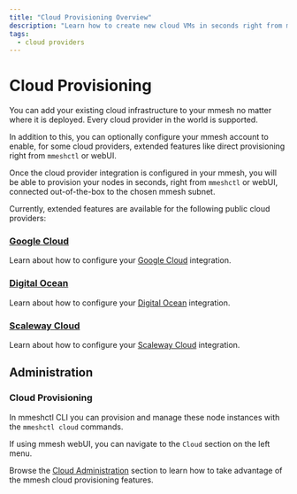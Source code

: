 ```yaml
---
title: "Cloud Provisioning Overview"
description: "Learn how to create new cloud VMs in seconds right from mmeshctl or mmesh webUI, connected out-of-the-box to your mmesh virtual private topology."
tags:
  - cloud providers
---
```


# Cloud Provisioning

You can add your existing cloud infrastructure to your mmesh no matter where it is deployed. Every cloud provider in the world is supported.

In addition to this, you can optionally configure your mmesh account to enable, for some cloud providers, extended features like direct provisioning right from `mmeshctl` or webUI.

Once the cloud provider integration is configured in your mmesh, you will be able to provision your nodes in seconds, right from `mmeshctl` or webUI, connected out-of-the-box to the chosen mmesh subnet.

Currently, extended features are available for the following public cloud providers:

### [Google Cloud](/docs/platform/cloud-provisioning/google-cloud/)

Learn about how to configure your [Google Cloud](/docs/platform/cloud-provisioning/google-cloud/) integration.

### [Digital Ocean](/docs/platform/cloud-provisioning/digital-ocean/)

Learn about how to configure your [Digital Ocean](/docs/platform/cloud-provisioning/digital-ocean/) integration.

### [Scaleway Cloud](/docs/platform/cloud-provisioning/scaleway/)

Learn about how to configure your [Scaleway Cloud](/docs/platform/cloud-provisioning/scaleway/) integration.

## Administration

### Cloud Provisioning

In mmeshctl CLI you can provision and manage these node instances with the `mmeshctl cloud` commands.

If using mmesh webUI, you can navigate to the `Cloud` section on the left menu.

Browse the [Cloud Administration](/docs/platform/administration/cloud-provisioning/) section
to learn how to take advantage of the mmesh cloud provisioning features.
